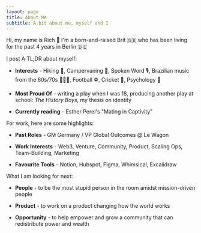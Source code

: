 ```yaml
---
layout: page
title: About Me
subtitle: A bit about me, myself and I
---
```


Hi, my name is Rich 👋 I'm a born-and-raised Brit 🇬🇧 who has been living for the past 4 years in Berlin 🇩🇪 
  
I post A TL;DR about myself:

* **Interests** - Hiking 🥾, Campervaning 🚐, Spoken Word 🎙, Brazilian music from the 60s/70s 🎵🇧🇷, Football ⚽️, Cricket 🏏, Psychology 🧠

* **Most Proud Of** - writing a play when I was 18, producing another play at school: *The History Boys*, my thesis on identity

* **Currently reading** - Esther Perel's "Mating in Captivity"


For work, here are some highlights:
* **Past Roles** - GM Germany / VP Global Outcomes @ Le Wagon

* **Work Interests** - Web3, Venture, Community, Product, Scaling Ops, Team-Building, Marketing

* **Favourite Tools** - Notion, Hubspot, Figma, Whimsical, Excalidraw


What I am looking for next:
- **People** - to be the most stupid person in the room amidst mission-driven people

- **Product** - to work on a product changing how the world works

- **Opportunity** - to help empower and grow a community that can redistribute power and wealth

